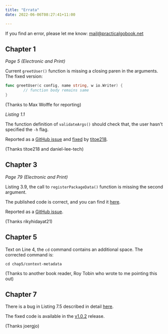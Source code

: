 ```yaml
---
title: "Errata"
date: 2022-06-06T08:27:41+11:00

---
```


If you find an error, please let me know: mail@practicalgobook.net

## Chapter 1

*Page 5 (Electronic and Print)*

Current `greetUser()` function is missing a closing paren in the arguments. The fixed version:

```go
func greetUser(c config, name string, w io.Writer) {
        // function body remains same
}
```

(Thanks to Max Wolffe for reporting)

*Listing 1.1*

The function definition of `validateArgs()` should check that, the user hasn't
specified the `-h` flag.

Reported as a [GitHub issue](https://github.com/practicalgo/code/issues/5) and
[fixed]() by [titoe218](https://github.com/titoe218). 

(Thanks titoe218 and daniel-lee-tech)

## Chapter 3

*Page 79 (Electronic and Print)*

Listing 3.9, the call to `registerPackageData()` function is missing the second argument.

The published code is correct, and you can find it [here](https://github.com/practicalgo/code/blob/master/chap3/pkgregister-data/pkgregister_test.go#LL57C2-L57C2).

Reported as a [GitHub issue](https://github.com/practicalgo/code/issues/13).

(Thanks rikyhidayat21) 

## Chapter 5

Text on Line 4, the `cd` command contains an additional space. The corrected command is:

`cd chap5/context-metadata`

(Thanks to another book reader, Roy Tobin who wrote to me pointing this out)

## Chapter 7

There is a bug in Listing 7.5 described in detail [here](https://github.com/practicalgo/code/issues/11). 

The fixed code is available in the [v1.0.2](https://github.com/practicalgo/code/releases/tag/v1.0.2) release.

(Thanks joergjo)
